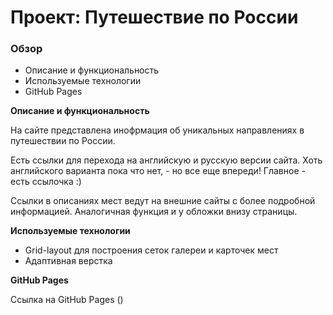# Проект: Путешествие по России

### Обзор
* Описание и функциональность
* Используемые технологии
* GitHub Pages

**Описание и функциональность**

На сайте представлена инофрмация об уникальных направлениях в путешествии по России.

Есть ссылки для перехода на английскую и русскую версии сайта. Хоть английского варианта пока что нет, - но все еще впереди! Главное - есть ссылочка :)

Ссылки в описаниях мест ведут на внешние сайты с более подробной информацией. Аналогичная функция и у обложки внизу страницы.

**Используемые технологии**

* Grid-layout для построения сеток галереи и карточек мест
* Адаптивная верстка

**GitHub Pages**

Ссылка на GitHub Pages ()
